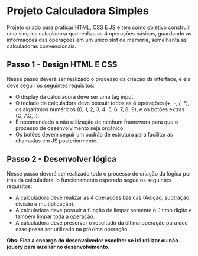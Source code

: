 # Projeto Calculadora Simples
Projeto criado para praticar HTML, CSS E JS e tem como objetivo construir uma simples calculadora que realiza as 4 operações básicas, guardando as informações das operações em um único slot de memória, semelhanta as calculadoras convencionais.

## Passo 1 - Design HTML E CSS
Nesse passo deverá ser realizado o processo da criação da interface, e ela deve seguir os seguintes requisitos:
 - O display da calculadora deve ser uma tag input.
 - O teclado da calculadora deve possuir todos as 4 operações (+, -, /, *), os algaritmos numéricos (0, 1, 2, 3, 4, 5, 6, 7, 8, 9), e os botões extras (C, AC, .).
 - É recomendado a não utilização de nenhum framework para que o processo de desenvolvimento seja orgânico.
 - Os botões devem seguir um padrão de estrutura para facilitar as chamadas em JS posteriormente.

## Passo 2 - Desenvolver lógica
Nesse passo deverá ser realizado todo o processo de criação da lógica por trás da calculadora, o funcionamento esperado segue os seguintes requisitos:
- A calculadora deve realizar as 4 operações básicas (Adição, subtração, divisão e multiplicação).
- A calculadora deve possuir a função de limpar somente o último digito e também limpar toda a operação.
- A calculadora deve preservar o resultado da última operação para que esse possa ser utilizado na próxima operação.

**Obs: Fica a encargo do desenvolvedor escolher se irá utilizar ou não jquery para auxiliar no desenvolvimento.**